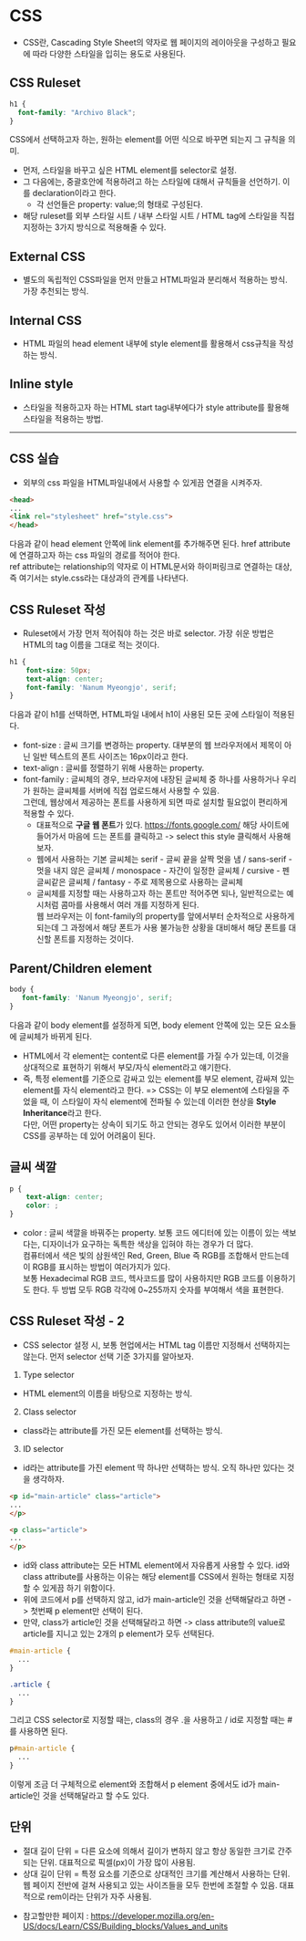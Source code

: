 # CSS
- CSS란, Cascading Style Sheet의 약자로 웹 페이지의 레이아웃을 구성하고 필요에 따라 다양한 스타일을 입히는 용도로 사용된다. 

## CSS Ruleset
```css
h1 {
  font-family: "Archivo Black";
}
```
CSS에서 선택하고자 하는, 원하는 element를 어떤 식으로 바꾸면 되는지 그 규칙을 의미.
- 먼저, 스타일을 바꾸고 싶은 HTML element를 selector로 설정.
- 그 다음에는, 중괄호안에 적용하려고 하는 스타일에 대해서 규칙들을 선언하기. 이를 declaration이라고 한다.
  - 각 선언들은 property: value;의 형태로 구성된다.
- 해당 ruleset를 외부 스타일 시트 / 내부 스타일 시트 / HTML tag에 스타일을 직접 지정하는 3가지 방식으로 적용해줄 수 있다.

## External CSS
- 별도의 독립적인 CSS파일을 먼저 만들고 HTML파일과 분리해서 적용하는 방식. 가장 추천되는 방식.

## Internal CSS
- HTML 파일의 head element 내부에 style element를 활용해서 css규칙을 작성하는 방식.

## Inline style
- 스타일을 적용하고자 하는 HTML start tag내부에다가 style attribute를 활용해 스타일을 적용하는 방법.

* * *
## CSS 실습
- 외부의 css 파일을 HTML파일내에서 사용할 수 있게끔 연결을 시켜주자.
```html
<head>
...
<link rel="stylesheet" href="style.css">
</head>
```
다음과 같이 head element 안쪽에 link element를 추가해주면 된다. href attribute에 연결하고자 하는 css 파일의 경로를 적어야 한다.  
ref attribute는 relationship의 약자로 이 HTML문서와 하이퍼링크로 연결하는 대상, 즉 여기서는 style.css라는 대상과의 관계를 나타낸다.

## CSS Ruleset 작성
- Ruleset에서 가장 먼저 적어줘야 하는 것은 바로 selector. 가장 쉬운 방법은 HTML의 tag 이름을 그대로 적는 것이다. 
```css
h1 {
    font-size: 50px;
    text-align: center;
    font-family: 'Nanum Myeongjo', serif;
}
```
다음과 같이 h1를 선택하면, HTML파일 내에서 h1이 사용된 모든 곳에 스타일이 적용된다.
- font-size : 글씨 크기를 변경하는 property. 대부분의 웹 브라우저에서 제목이 아닌 일반 텍스트의 폰트 사이즈는 16px이라고 한다. 
- text-align : 글씨를 정렬하기 위해 사용하는 property.
- font-family : 글씨체의 경우, 브라우저에 내장된 글씨체 중 하나를 사용하거나 우리가 원하는 글씨체를 서버에 직접 업로드해서 사용할 수 있음.  
  그런데, 웹상에서 제공하는 폰트를 사용하게 되면 따로 설치할 필요없이 편리하게 적용할 수 있다.
  - 대표적으로 **구글 웹 폰트**가 있다. https://fonts.google.com/ 해당 사이트에 들어가서 마음에 드는 폰트를 클릭하고 -> select this style 클릭해서 사용해보자.
  - 웹에서 사용하는 기본 글씨체는 serif - 글씨 끝을 살짝 멋을 냄 / sans-serif - 멋을 내지 않은 글씨체 / monospace - 자간이 일정한 글씨체 / cursive - 펜글씨같은 글씨체 / fantasy - 주로 제목용으로 사용하는 글씨체
  - 글씨체를 지정할 때는 사용하고자 하는 폰트만 적어주면 되나, 일반적으로는 예시처럼 콤마를 사용해서 여러 개를 지정하게 된다.  
    웹 브라우저는 이 font-family의 property를 앞에서부터 순차적으로 사용하게 되는데 그 과정에서 해당 폰트가 사용 불가능한 상황을 대비해서 해당 폰트를 대신할 폰트를 지정하는 것이다.  


## Parent/Children element
 ```css
body {
    font-family: 'Nanum Myeongjo', serif;
}
```
다음과 같이 body element를 설정하게 되면, body element 안쪽에 있는 모든 요소들에 글씨체가 바뀌게 된다.

- HTML에서 각 element는 content로 다른 element를 가질 수가 있는데, 이것을 상대적으로 표현하기 위해서 부모/자식 element라고 얘기한다.
- 즉, 특정 element를 기준으로 감싸고 있는 element를 부모 element, 감싸져 있는 element를 자식 element라고 한다.
=> CSS는 이 부모 element에 스타일을 주었을 때, 이 스타일이 자식 element에 전파될 수 있는데 이러한 현상을 **Style Inheritance**라고 한다.  
   다만, 어떤 property는 상속이 되기도 하고 안되는 경우도 있어서 이러한 부분이 CSS를 공부하는 데 있어 어려움이 된다.

## 글씨 색깔
```css
p {
    text-align: center;
    color: ;
}
```
- color : 글씨 색깔을 바꿔주는 property. 보통 코드 에디터에 있는 이름이 있는 색보다는, 디자이너가 요구하는 독특한 색상을 입혀야 하는 경우가 더 많다.  
          컴퓨터에서 색은 빛의 삼원색인 Red, Green, Blue 즉 RGB를 조합해서 만드는데 이 RGB를 표시하는 방법이 여러가지가 있다.  
          보통 Hexadecimal RGB 코드, 헥사코드를 많이 사용하지만 RGB 코드를 이용하기도 한다. 두 방법 모두 RGB 각각에 0~255까지 숫자를 부여해서 색을 표현한다.
          
## CSS Ruleset 작성 - 2
- CSS selector 설정 시, 보통 현업에서는 HTML tag 이름만 지정해서 선택하지는 않는다. 먼저 selector 선택 기준 3가지를 알아보자.
1. Type selector
- HTML element의 이름을 바탕으로 지정하는 방식.

2. Class selector
- class라는 attribute를 가진 모든 element를 선택하는 방식.

3. ID selector
- id라는 attribute를 가진 element 딱 하나만 선택하는 방식. 오직 하나만 있다는 것을 생각하자.

```html
<p id="main-article" class="article">
...
</p>

<p class="article">
...
</p>
```
- id와 class attribute는 모든 HTML element에서 자유롭게 사용할 수 있다. id와 class attribute를 사용하는 이유는 해당 element를 CSS에서 원하는 형태로 지정할 수 있게끔 하기 위함이다.
- 위에 코드에서 p를 선택하지 않고, id가 main-article인 것을 선택해달라고 하면 -> 첫번째 p element만 선택이 된다.
- 만약, class가 article인 것을 선택해달라고 하면 -> class attribute의 value로 article를 지니고 있는 2개의 p element가 모두 선택된다. 
```css
#main-article {
  ...
}

.article {
  ...
}
```
그리고 CSS selector로 지정할 때는, class의 경우 .을 사용하고 / id로 지정할 때는 #를 사용하면 된다.

```css
p#main-article {
  ...
}
```
이렇게 조금 더 구체적으로 element와 조합해서 p element 중에서도 id가 main-article인 것을 선택해달라고 할 수도 있다.


## 단위
* 절대 길이 단위 = 다른 요소에 의해서 길이가 변하지 않고 항상 동일한 크기로 간주되는 단위. 대표적으로 픽셀(px)이 가장 많이 사용됨.
* 상대 길이 단위 = 특정 요소를 기준으로 상대적인 크기를 계산해서 사용하는 단위. 웹 페이지 전반에 걸쳐 사용되고 있는 사이즈들을 모두 한번에 조절할 수 있음. 대표적으로 rem이라는 단위가 자주 사용됨.
- 참고할만한 페이지 : https://developer.mozilla.org/en-US/docs/Learn/CSS/Building_blocks/Values_and_units  

